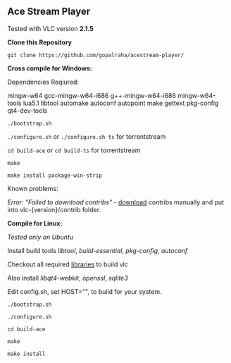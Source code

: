 Ace Stream Player
-----------------

Tested with VLC version **2.1.5**

**Clone this Repository**

`git clone https://github.com/gopalraha/acestream-player/`

**Cross compile for Windows:**

Dependencies Reqiured:

mingw-w64 gcc-mingw-w64-i686 g++-mingw-w64-i686 mingw-w64-tools lua5.1 libtool automake autoconf autopoint make gettext pkg-config qt4-dev-tools

`./bootstrap.sh`

`./configure.sh` or `./configure.sh ts` for torrentstream

`cd build-ace` or `cd build-ts` for torrentstream

`make`

`make install package-win-strip`

Known problems:

*Error: "Failed to download contribs"* - [download] contribs manually and put into vlc-{version}/contrib folder.

**Compile for Linux:** 

*Tested only on Ubuntu*

Install build tools *libtool*, *build-essential*, *pkg-config*, *autoconf*

Checkout all required [libraries] to build vlc

Also install *libqt4-webkit*, *openssl*, *sqlite3*

Edit config.sh, set HOST="", to build for your system.

`./bootstrap.sh`

`./configure.sh`

`cd build-ace`

`make`

`make install`

[download]:https://bitbucket.org/AceStream/acestreamplayer/downloads/i686-w64-mingw32.tar.gz
[libraries]:https://wiki.videolan.org/Contrib_Status/
